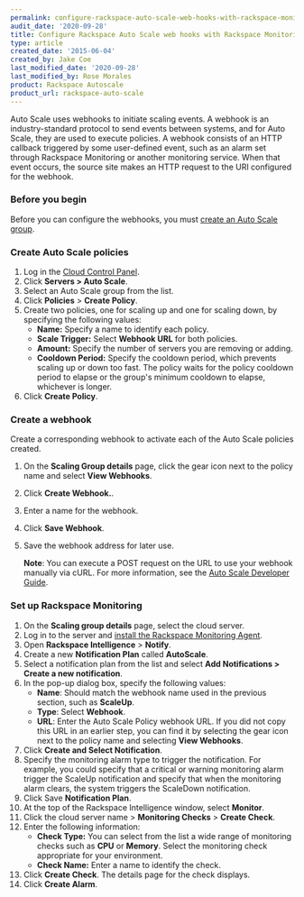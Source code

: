 ```yaml
---
permalink: configure-rackspace-auto-scale-web-hooks-with-rackspace-monitoring
audit_date: '2020-09-28'
title: Configure Rackspace Auto Scale web hooks with Rackspace Monitoring
type: article
created_date: '2015-06-04'
created_by: Jake Coe
last_modified_date: '2020-09-28'
last_modified_by: Rose Morales
product: Rackspace Autoscale
product_url: rackspace-auto-scale
---
```


Auto Scale uses webhooks to initiate scaling events. A webhook is an
industry-standard protocol to send events between systems, and for Auto Scale,
they are used to execute policies. A webhook consists of an HTTP callback
triggered by some user-defined event, such as an alarm set through
Rackspace Monitoring or another monitoring service. When that event occurs, the
source site makes an HTTP request to the URI configured for the webhook.

### Before you begin

Before you can configure the webhooks, you must [create an Auto Scale
group](/support/how-to/rackspace-auto-scale-control-panel-user-guide-create-a-scaling-group).

### Create Auto Scale policies

1. Log in the [Cloud Control Panel](https://login.rackspace.com/).
2. Click **Servers > Auto Scale**.
3. Select an Auto Scale group from the list.
4. Click **Policies** > **Create Policy**.
5. Create two policies, one for scaling up and one for scaling down, by
   specifying the following values:
    - **Name:** Specify a name to identify each policy.
    - **Scale Trigger:**  Select **Webhook URL** for both policies.
    - **Amount:** Specify the number of servers you are removing or adding.
    - **Cooldown Period:** Specify the cooldown period, which prevents scaling
        up or down too fast. The policy waits for the policy cooldown period
        to elapse or the group's minimum cooldown to elapse, whichever is
        longer.
6. Click **Create Policy**.

### Create a webhook

Create a corresponding webhook to activate each of the Auto Scale
policies created.

1. On the **Scaling Group details** page, click the gear icon next to the
    policy name and select **View Webhooks**.
2. Click **Create Webhook.**.
3. Enter a name for the webhook.
4. Click **Save Webhook**.
5. Save the webhook address for later use.

    **Note**: You can execute a POST request on the URL to use your webhook
    manually via cURL. For more information, see the [Auto Scale Developer
    Guide](https://docs.rackspace.com/docs/autoscale/v1/developer-guide/#webhooks-and-capability-urls).

### Set up Rackspace Monitoring

1. On the **Scaling group details** page, select the cloud server.
2. Log in to the server and [install the Rackspace Monitoring
   Agent](/support/how-to/install-and-configure-the-rackspace-monitoring-agent).
3. Open **Rackspace  Intelligence** > **Notify**.
4. Create a new **Notification Plan** called **AutoScale**.
5. Select a notification plan from the list and select **Add Notifications >
    Create a new notification**.
6. In the pop-up dialog box, specify the following values:
    - **Name**: Should match the webhook name used in the previous section,
        such as **ScaleUp**.
    - **Type**: Select **Webhook**.
    - **URL**: Enter the Auto Scale Policy webhook URL. If you did not copy this
        URL in an earlier step, you can find it by selecting the gear icon
        next to the policy name and selecting **View Webhooks**.
7. Click **Create and Select Notification**.
8. Specify the monitoring alarm type to trigger the notification. For
    example, you could specify that a critical or warning monitoring alarm trigger
    the ScaleUp notification and specify that when the monitoring alarm clears, the system
    triggers the ScaleDown notification. 
9. Click Save **Notification Plan**.
10. At the top of the Rackspace Intelligence window, select **Monitor**.
11. Click the cloud server name > **Monitoring Checks** > **Create Check**.
12. Enter the following information:
    - **Check Type:** You can select from the list a wide range of
        monitoring checks such as **CPU** or **Memory**. Select the monitoring
        check appropriate for your environment.
    - **Check Name:** Enter a name to identify the check.
13. Click **Create Check**. The details page for the check displays.
14. Click **Create Alarm**.

